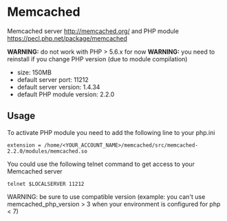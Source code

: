# Memcached

Memcached server http://memcached.org/ and PHP module https://pecl.php.net/package/memcached

**WARNING:** do not work with PHP > 5.6.x for now
**WARNING:** you need to reinstall if you change PHP version (due to module compilation)

* size: 150MB
* default server port: 11212
* default server version: 1.4.34
* default PHP module version: 2.2.0

## Usage

To activate PHP module you need to add the following line to your php.ini
```
extension = /home/<YOUR_ACCOUNT_NAME>/memcached/src/memcached-2.2.0/modules/memcached.so
```

You could use the following telnet command to get access to your Memcached server
```
telnet $LOCALSERVER 11212
```

WARNING: be sure to use compatible version (example: you can't use memcached_php_version > 3 when your environment is configured for php < 7)